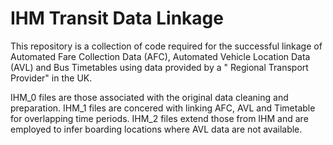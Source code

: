 # IHM Transit Data Linkage

This repository is a collection of code required for the successful linkage of Automated Fare Collection Data (AFC), Automated Vehicle Location Data (AVL) and Bus Timetables using data provided by a " Regional Transport Provider" in the UK.

IHM_0 files are those associated with the original data cleaning and preparation.
IHM_1 files are concered with linking AFC, AVL and Timetable for overlapping time periods.
IHM_2 files extend those from IHM and are employed to infer boarding locations where AVL data are not available.
